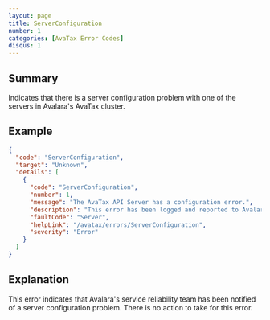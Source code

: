```yaml
---
layout: page
title: ServerConfiguration
number: 1
categories: [AvaTax Error Codes]
disqus: 1
---
```


## Summary

Indicates that there is a server configuration problem with one of the servers in Avalara's AvaTax cluster.

## Example

```json
{
  "code": "ServerConfiguration",
  "target": "Unknown",
  "details": [
    {
      "code": "ServerConfiguration",
      "number": 1,
      "message": "The AvaTax API Server has a configuration error.",
      "description": "This error has been logged and reported to Avalara system administrators.  No action is required.",
      "faultCode": "Server",
      "helpLink": "/avatax/errors/ServerConfiguration",
      "severity": "Error"
    }
  ]
}
```

## Explanation

This error indicates that Avalara's service reliability team has been notified of a server configuration problem.  There is no action to take for this error.
